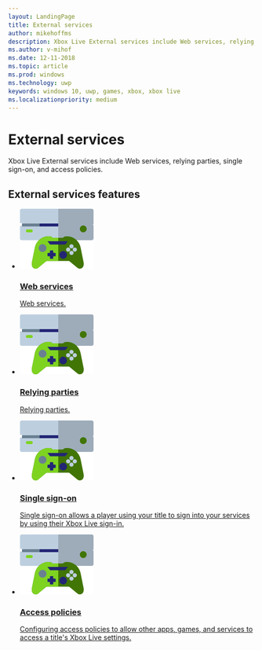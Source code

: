 ```yaml
---
layout: LandingPage
title: External services
author: mikehoffms
description: Xbox Live External services include Web services, relying parties, single sign-on, and access policies.
ms.author: v-mihof
ms.date: 12-11-2018
ms.topic: article
ms.prod: windows
ms.technology: uwp
keywords: windows 10, uwp, games, xbox, xbox live
ms.localizationpriority: medium
---
```


<h1>External services</h1>

<p>
    Xbox Live External services include Web services, relying parties, single sign-on, and access policies.
</p>


<h2>External services features</h2>
<ul class="cardsF panelContent cols cols2">
    <li>
        <a href="web-services/web-services.md">
        <div class="cardSize">
            <div class="cardPadding">
                <div class="card">
                    <div class="cardImageOuter">
                        <div class="cardImage">
                            <img src="../../images/common/xbl_socialplatform.svg" alt="Social features" />
                        </div>
                    </div>
                    <div class="cardText">
                        <h3>Web services</h3>
                        <p>Web services.</p>
                    </div>
                </div>
            </div>
        </div>
        </a>
    </li>
    <li>
        <a href="relying-parties/relying-parties.md">
        <div class="cardSize">
            <div class="cardPadding">
                <div class="card">
                    <div class="cardImageOuter">
                        <div class="cardImage">
                            <img src="../../images/common/xbl_socialplatform.svg" alt="Social features" />
                        </div>
                    </div>
                    <div class="cardText">
                        <h3>Relying parties</h3>
                        <p>Relying parties.</p>
                    </div>
                </div>
            </div>
        </div>
        </a>
    </li>
    <li>
        <a href="single-sign-on/single-sign-on.md">
        <div class="cardSize">
            <div class="cardPadding">
                <div class="card">
                    <div class="cardImageOuter">
                        <div class="cardImage">
                            <img src="../../images/common/xbl_socialplatform.svg" alt="Social features" />
                        </div>
                    </div>
                    <div class="cardText">
                        <h3>Single sign-on</h3>
                        <p>Single sign-on allows a player using your title to sign into your services by using their Xbox Live sign-in.</p>
                    </div>
                </div>
            </div>
        </div>
        </a>
    </li>
    <li>
        <a href="access-policies/access-policies.md">
        <div class="cardSize">
            <div class="cardPadding">
                <div class="card">
                    <div class="cardImageOuter">
                        <div class="cardImage">
                            <img src="../../images/common/xbl_socialplatform.svg" alt="Social features" />
                        </div>
                    </div>
                    <div class="cardText">
                        <h3>Access policies</h3>
                        <p>Configuring access policies to allow other apps, games, and services to access a title's Xbox Live settings.</p>
                    </div>
                </div>
            </div>
        </div>
        </a>
    </li>
</ul>
